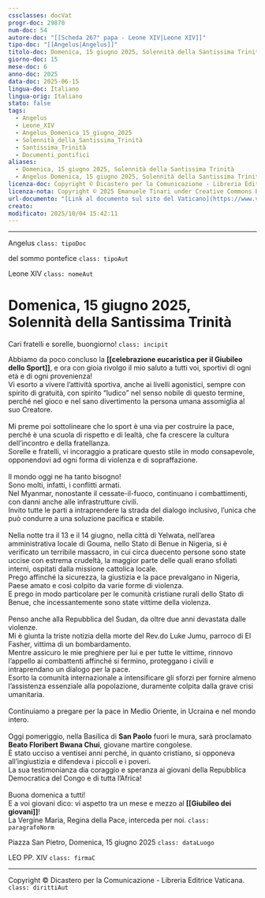 ```yaml
---
cssclasses: docVat
progr-doc: 29870
num-doc: 54
autore-doc: "[[Scheda 267° papa - Leone XIV|Leone XIV]]"
tipo-doc: "[[Angelus|Angelus]]"
titolo-doc: Domenica, 15 giugno 2025, Solennità della Santissima Trinità
giorno-doc: 15
mese-doc: 6
anno-doc: 2025
data-doc: 2025-06-15
lingua-doc: Italiano
lingua-orig: Italiano
stato: false
tags:
  - Angelus
  - Leone_XIV
  - Angelus_Domenica_15_giugno_2025
  - Solennità_della_Santissima_Trinità
  - Santissima_Trinità
  - Documenti_pontifici
aliases:
  - Domenica, 15 giugno 2025, Solennità della Santissima Trinità
  - Angelus Domenica, 15 giugno 2025, Solennità della Santissima Trinità
licenza-doc: Copyright © Dicastero per la Comunicazione - Libreria Editrice Vaticana
licenza-nota: Copyright © 2025 Emanuele Tinari under Creative Commons BY-NC-SA 4.0 https://creativecommons.org/licenses/by-nc-sa/4.0/
url-documento: "[Link al documento sul sito del Vaticano](https://www.vatican.va/content/leo-xiv/it/angelus/2025/documents/20250615-angelus.html)"
creato:
modificato: 2025/10/04 15:42:11
---
```



***


Angelus `class: tipoDoc`


del sommo pontefice `class: tipoAut`


Leone XIV `class: nomeAut`


# Domenica, 15 giugno 2025, Solennità della Santissima Trinità


Cari fratelli e sorelle, buongiorno! `class: incipit`


Abbiamo da poco concluso la **[[celebrazione eucaristica per il Giubileo dello Sport]]**, e ora con gioia rivolgo il mio saluto a tutti voi, sportivi di ogni età e di ogni provenienza!<br>Vi esorto a vivere l’attività sportiva, anche ai livelli agonistici, sempre con spirito di gratuità, con spirito “ludico” nel senso nobile di questo termine, perché nel gioco e nel sano divertimento la persona umana assomiglia al suo Creatore.<br><br>Mi preme poi sottolineare che lo sport è una via per costruire la pace, perché è una scuola di rispetto e di lealtà, che fa crescere la cultura dell’incontro e della fratellanza.<br>Sorelle e fratelli, vi incoraggio a praticare questo stile in modo consapevole, opponendovi ad ogni forma di violenza e di sopraffazione.<br><br>Il mondo oggi ne ha tanto bisogno!<br>Sono molti, infatti, i conflitti armati.<br>Nel Myanmar, nonostante il cessate-il-fuoco, continuano i combattimenti, con danni anche alle infrastrutture civili.<br>Invito tutte le parti a intraprendere la strada del dialogo inclusivo, l’unica che può condurre a una soluzione pacifica e stabile.<br><br>Nella notte tra il 13 e il 14 giugno, nella città di Yelwata, nell’area amministrativa locale di Gouma, nello Stato di Benue in Nigeria, si è verificato un terribile massacro, in cui circa duecento persone sono state uccise con estrema crudeltà, la maggior parte delle quali erano sfollati interni, ospitati dalla missione cattolica locale.<br>Prego affinché la sicurezza, la giustizia e la pace prevalgano in Nigeria, Paese amato e così colpito da varie forme di violenza.<br>E prego in modo particolare per le comunità cristiane rurali dello Stato di Benue, che incessantemente sono state vittime della violenza.<br><br>Penso anche alla Repubblica del Sudan, da oltre due anni devastata dalle violenze.<br>Mi è giunta la triste notizia della morte del Rev.do Luke Jumu, parroco di El Fasher, vittima di un bombardamento.<br>Mentre assicuro le mie preghiere per lui e per tutte le vittime, rinnovo l’appello ai combattenti affinché si fermino, proteggano i civili e intraprendano un dialogo per la pace.<br>Esorto la comunità internazionale a intensificare gli sforzi per fornire almeno l’assistenza essenziale alla popolazione, duramente colpita dalla grave crisi umanitaria.<br><br>Continuiamo a pregare per la pace in Medio Oriente, in Ucraina e nel mondo intero.<br><br>Oggi pomeriggio, nella Basilica di **San Paolo** fuori le mura, sarà proclamato **Beato Floribert Bwana Chui**, giovane martire congolese.<br>È stato ucciso a ventisei anni perché, in quanto cristiano, si opponeva all’ingiustizia e difendeva i piccoli e i poveri.<br>La sua testimonianza dia coraggio e speranza ai giovani della Repubblica Democratica del Congo e di tutta l’Africa!<br><br>Buona domenica a tutti!<br>E a voi giovani dico: vi aspetto tra un mese e mezzo al **[[Giubileo dei giovani]]**!<br>La Vergine Maria, Regina della Pace, interceda per noi. `class: paragrafoNorm`


Piazza San Pietro, Domenica, 15 giugno 2025 `class: dataLuogo`


LEO PP. XIV `class: firmaC`


***


Copyright © Dicastero per la Comunicazione - Libreria Editrice Vaticana. `class: dirittiAut`


